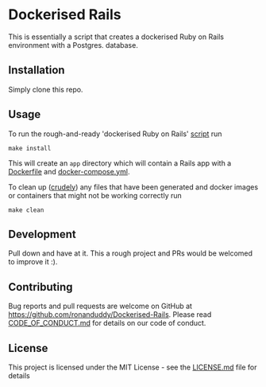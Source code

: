 # Dockerised Rails

This is essentially a script that creates a dockerised Ruby on Rails environment with a Postgres. database.

## Installation

Simply clone this repo.

## Usage

To run the rough-and-ready 'dockerised Ruby on Rails' [script](installer.sh) run
```Shell
make install
```

This will create an `app` directory which will contain a Rails app with a [Dockerfile](Dockerfile) and [docker-compose.yml](docker-compose.yml).

To clean up ([crudely](Makefile)) any files that have been generated and docker images or containers that might not be working correctly run
```Shell
make clean
```

## Development

Pull down and have at it. This a rough project and PRs would be welcomed to improve it :).

## Contributing

Bug reports and pull requests are welcome on GitHub at https://github.com/ronanduddy/Dockerised-Rails. Please read [CODE_OF_CONDUCT.md](CODE_OF_CONDUCT.md) for details on our code of conduct.

## License

This project is licensed under the MIT License - see the [LICENSE.md](LICENSE.md) file for details
